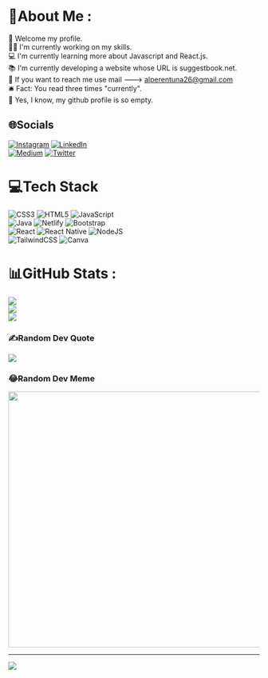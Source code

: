 # 💫About Me :
👋 Welcome my profile.<br>
✍🏻 I'm currently working on my skills.<br>
💻 I'm currently learning more about Javascript and React.js.<br>
📚 I'm currently developing a website whose URL is suggestbook.net.<br>
📨 If you want to reach me use mail ---> alperentuna26@gmail.com<br>
🛎 Fact: You read three times "currently".<br>
🤖 Yes, I know, my github profile is so empty.<br>

## 🌐Socials
[![Instagram](https://img.shields.io/badge/Instagram-%23E4405F.svg?logo=Instagram&logoColor=white)](https://instagram.com/alperenntuna) [![LinkedIn](https://img.shields.io/badge/LinkedIn-%230077B5.svg?logo=linkedin&logoColor=white)](https://linkedin.com/in/alperentuna)
<br>[![Medium](https://img.shields.io/badge/Medium-12100E?logo=medium&logoColor=white)](https://medium.com/@alperentuna26) [![Twitter](https://img.shields.io/badge/Twitter-%231DA1F2.svg?logo=Twitter&logoColor=white)](https://twitter.com/aynayabaktim) 

# 💻Tech Stack
![CSS3](https://img.shields.io/badge/css3-%231572B6.svg?style=flat-square&logo=css3&logoColor=white) ![HTML5](https://img.shields.io/badge/html5-%23E34F26.svg?style=flat-square&logo=html5&logoColor=white) ![JavaScript](https://img.shields.io/badge/javascript-%23323330.svg?style=flat-square&logo=javascript&logoColor=%23F7DF1E) <br>
![Java](https://img.shields.io/badge/java-%23ED8B00.svg?style=flat-square&logo=java&logoColor=white) ![Netlify](https://img.shields.io/badge/netlify-%23000000.svg?style=flat-square&logo=netlify&logoColor=#00C7B7) ![Bootstrap](https://img.shields.io/badge/bootstrap-%23563D7C.svg?style=flat-square&logo=bootstrap&logoColor=white) 
<br>![React](https://img.shields.io/badge/react-%2320232a.svg?style=flat-square&logo=react&logoColor=%2361DAFB) ![React Native](https://img.shields.io/badge/react_native-%2320232a.svg?style=flat-square&logo=react&logoColor=%2361DAFB) ![NodeJS](https://img.shields.io/badge/node.js-6DA55F?style=flat-square&logo=node.js&logoColor=white) 
<br>![TailwindCSS](https://img.shields.io/badge/tailwindcss-%2338B2AC.svg?style=flat-square&logo=tailwind-css&logoColor=white) ![Canva](https://img.shields.io/badge/Canva-%2300C4CC.svg?style=flat-square&logo=Canva&logoColor=white)
# 📊GitHub Stats :
![](https://github-readme-stats.vercel.app/api?username=atuna26&theme=gotham&hide_border=true&include_all_commits=false&count_private=false)<br/>
![](https://github-readme-streak-stats.herokuapp.com/?user=atuna26&theme=gotham&hide_border=true)<br/>
![](https://github-readme-stats.vercel.app/api/top-langs/?username=atuna26&theme=gotham&hide_border=true&include_all_commits=false&count_private=false&layout=compact)

### ✍️Random Dev Quote
![](https://quotes-github-readme.vercel.app/api?type=horizontal&theme=radical)

### 😂Random Dev Meme
<img src="https://random-memer.herokuapp.com/" width="512px"/>

---
[![](https://visitcount.itsvg.in/api?id=atuna26&icon=0&color=0)](https://visitcount.itsvg.in)
